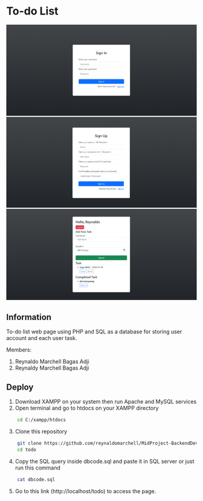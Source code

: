 # To-do List

![preview img](assets/preview-login.png)
![preview img](assets/preview-signup.png)
![preview img](assets/preview-home.png)

## Information

To-do list web page using PHP and SQL as a database for storing user account and each user task.

Members:

1. Reynaldo Marchell Bagas Adji
2. Reynaldy Marchell Bagas Adji

## Deploy

1. Download XAMPP on your system then run Apache and MySQL services
2. Open terminal and go to htdocs on your XAMPP directory

```bash
    cd C:/xampp/htdocs
```

3. Clone this repository

```bash
    git clone https://github.com/reynaldomarchell/MidProject-BackendDevelopment-2022.git todo
    cd todo
```

4. Copy the SQL query inside dbcode.sql and paste it in SQL server or just run this command

```bash
    cat dbcode.sql
```

5. Go to this link (http://localhost/todo) to access the page.
